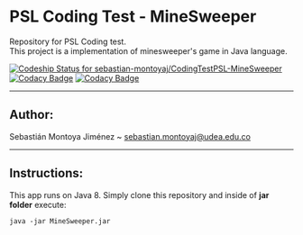 # PSL Coding Test - MineSweeper

Repository for PSL Coding test.  
This project is a implementation of minesweeper's game in Java language.  
  
[ ![Codeship Status for sebastian-montoyaj/CodingTestPSL-MineSweeper](https://app.codeship.com/projects/6e351090-90e1-0136-8f67-3a8936ebb36c/status?branch=master)](https://app.codeship.com/projects/304128)
[![Codacy Badge](https://api.codacy.com/project/badge/Grade/70ab68a613dc492a971f9a4cc06a306d)](https://www.codacy.com/app/sebastian-montoyaj/CodingTestPSL-MineSweeper?utm_source=github.com&amp;utm_medium=referral&amp;utm_content=sebastian-montoyaj/CodingTestPSL-MineSweeper&amp;utm_campaign=Badge_Grade)
[![Codacy Badge](https://api.codacy.com/project/badge/Coverage/70ab68a613dc492a971f9a4cc06a306d)](https://www.codacy.com/app/sebastian-montoyaj/CodingTestPSL-MineSweeper?utm_source=github.com&utm_medium=referral&utm_content=sebastian-montoyaj/CodingTestPSL-MineSweeper&utm_campaign=Badge_Coverage)

***

## Author:
Sebastián Montoya Jiménez ~ sebastian.montoyaj@udea.edu.co

***

## Instructions:

This app runs on Java 8. Simply clone this repository and inside of **jar folder** execute:  
```
java -jar MineSweeper.jar
```

